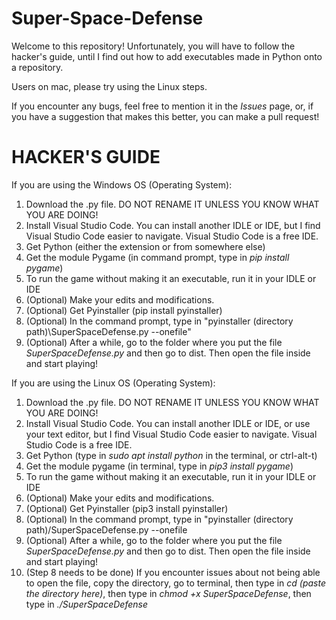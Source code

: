 # Super-Space-Defense


Welcome to this repository! Unfortunately, you will have to follow the hacker's guide, until I find out how to add executables made in Python onto a repository.

Users on mac, please try using the Linux steps.

If you encounter any bugs, feel free to mention it in the _Issues_ page, or, if you have a suggestion that makes this better, you can make a pull request!

# HACKER'S GUIDE

If you are using the Windows OS (Operating System):
1. Download the .py file. DO NOT RENAME IT UNLESS YOU KNOW WHAT YOU ARE DOING!
2. Install Visual Studio Code. You can install another IDLE or IDE, but I find Visual Studio Code easier to navigate. Visual Studio Code is a free IDE.
3. Get Python (either the extension or from somewhere else)
4. Get the module Pygame (in command prompt, type in *pip install pygame*)
5. To run the game without making it an executable, run it in your IDLE or IDE
6. (Optional) Make your edits and modifications.
7. (Optional) Get Pyinstaller (pip install pyinstaller)
8. (Optional) In the command prompt, type in "pyinstaller (directory path)\SuperSpaceDefense.py --onefile"
9. (Optional) After a while, go to the folder where you put the file *SuperSpaceDefense.py* and then go to dist. Then open the file inside and start playing!

If you are using the Linux OS (Operating System):
1. Download the .py file. DO NOT RENAME IT UNLESS YOU KNOW WHAT YOU ARE DOING!
2. Install Visual Studio Code. You can install another IDLE or IDE, or use your text editor, but I find Visual Studio Code easier to navigate. Visual Studio Code is a free IDE.
3. Get Python (type in *sudo apt install python* in the terminal, or ctrl-alt-t)
4. Get the module pygame (in terminal, type in *pip3 install pygame*)
5. To run the game without making it an executable, run it in your IDLE or IDE
6. (Optional) Make your edits and modifications.
7. (Optional) Get Pyinstaller (pip3 install pyinstaller)
8. (Optional) In the command prompt, type in "pyinstaller (directory path)/SuperSpaceDefense.py --onefile
9. (Optional) After a while, go to the folder where you put the file *SuperSpaceDefense.py* and then go to dist. Then open the file inside and start playing!
10. (Step 8 needs to be done) If you encounter issues about not being able to open the file, copy the directory, go to terminal, then type in *cd (paste the directory here)*, then type in *chmod +x SuperSpaceDefense*, then type in *./SuperSpaceDefense*

